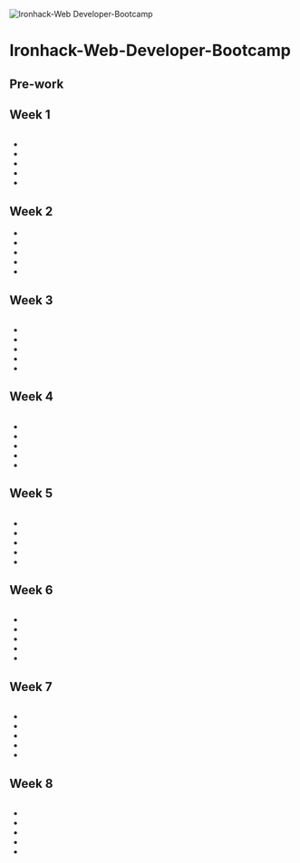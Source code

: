 ![Ironhack-Web Developer-Bootcamp](https://user-images.githubusercontent.com/23629340/40541063-a07a0a8a-601a-11e8-91b5-2f13e4e6b441.png)

# Ironhack-Web-Developer-Bootcamp

## Pre-work

## Week 1

![]()

* []()
* []()
* []()
* []()
* []()

## Week 2

<!-- <img src="" width="300" height="70" /> -->

* []()
* []()
* []()
* []()
* []()

## Week 3

![]()

* []()
* []()
* []()
* []()
* []()


## Week 4

<!-- <img src="" width="100" height="70" /> -->
![]()

* []()
* []()
* []()
* []()
* []()

## Week 5

![]()

* []()
* []()
* []()
* []()
* []()

## Week 6

![]()

* []()
* []()
* []()
* []()
* []()

## Week 7

![]()

* []()
* []()
* []()
* []()
* []()

## Week 8

![]()

* []()
* []()
* []()
* []()
* []()

